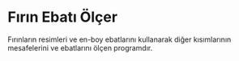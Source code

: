 # Fırın Ebatı Ölçer

Fırınların resimleri ve en-boy ebatlarını kullanarak diğer kısımlarının mesafelerini ve ebatlarını ölçen programdır.
